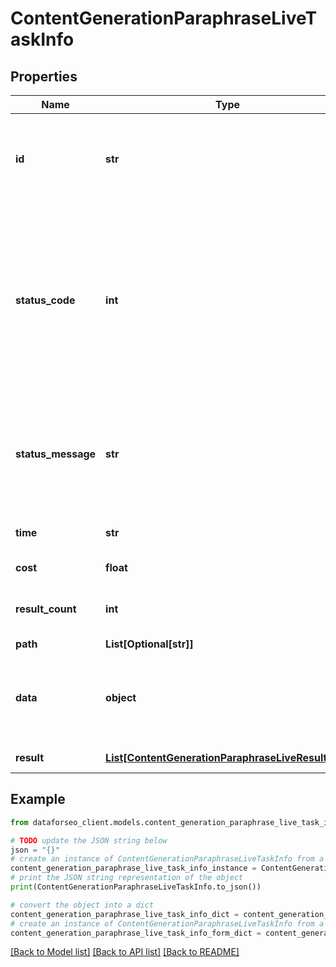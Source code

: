 # ContentGenerationParaphraseLiveTaskInfo


## Properties

Name | Type | Description | Notes
------------ | ------------- | ------------- | -------------
**id** | **str** | task identifier unique task identifier in our system in the UUID format | [optional] 
**status_code** | **int** | status code of the task generated by DataForSEO, can be within the following range: 10000-60000 you can find the full list of the response codes here | [optional] 
**status_message** | **str** | informational message of the task you can find the full list of general informational messages here | [optional] 
**time** | **str** | execution time, seconds | [optional] 
**cost** | **float** | total tasks cost, USD | [optional] 
**result_count** | **int** | number of elements in the result array | [optional] 
**path** | **List[Optional[str]]** | URL path | [optional] 
**data** | **object** | contains the same parameters that you specified in the POST request | [optional] 
**result** | [**List[ContentGenerationParaphraseLiveResultInfo]**](ContentGenerationParaphraseLiveResultInfo.md) | array of results | [optional] 

## Example

```python
from dataforseo_client.models.content_generation_paraphrase_live_task_info import ContentGenerationParaphraseLiveTaskInfo

# TODO update the JSON string below
json = "{}"
# create an instance of ContentGenerationParaphraseLiveTaskInfo from a JSON string
content_generation_paraphrase_live_task_info_instance = ContentGenerationParaphraseLiveTaskInfo.from_json(json)
# print the JSON string representation of the object
print(ContentGenerationParaphraseLiveTaskInfo.to_json())

# convert the object into a dict
content_generation_paraphrase_live_task_info_dict = content_generation_paraphrase_live_task_info_instance.to_dict()
# create an instance of ContentGenerationParaphraseLiveTaskInfo from a dict
content_generation_paraphrase_live_task_info_form_dict = content_generation_paraphrase_live_task_info.from_dict(content_generation_paraphrase_live_task_info_dict)
```
[[Back to Model list]](../README.md#documentation-for-models) [[Back to API list]](../README.md#documentation-for-api-endpoints) [[Back to README]](../README.md)


